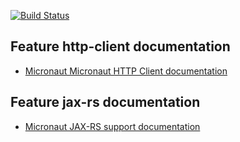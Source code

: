 [![Build Status](https://travis-ci.com/aprabhat/micronaut-restful-sample.svg?branch=master)](https://travis-ci.com/aprabhat/micronaut-restful-sample)

## Feature http-client documentation

- [Micronaut Micronaut HTTP Client documentation](https://docs.micronaut.io/latest/guide/index.html#httpClient)

## Feature jax-rs documentation

- [Micronaut JAX-RS support documentation](https://micronaut-projects.github.io/micronaut-jaxrs/latest/guide/index.html)

